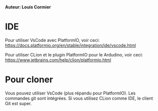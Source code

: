 **Auteur: Louis Cormier**

# IDE
Pour utiliser VsCode avec PlatformIO, voir ceci:
https://docs.platformio.org/en/stable/integration/ide/vscode.html

Pour utiliser CLion et le plugin PlatformIO pour le Ardudino, voir ceci:
https://www.jetbrains.com/help/clion/platformio.html

# Pour cloner
Vous pouvez utiliser VsCode (plus répandu pour PlatformIO). Les commandes git sont intégrées.
Si vous utilisez CLion comme IDE, le client Git est super.
